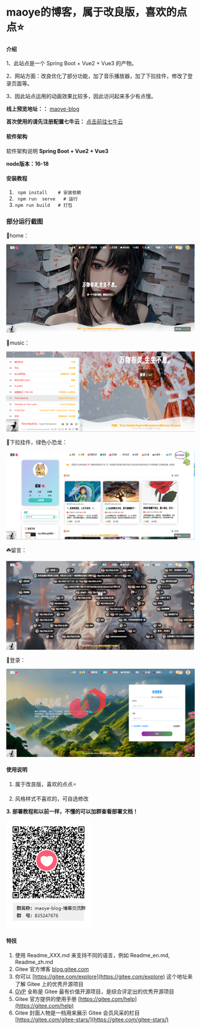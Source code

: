 # maoye的博客，属于改良版，喜欢的点点⭐

#### 介绍
1、此站点是一个 Spring Boot + Vue2 + Vue3 的产物。

2、网站方面：改良优化了部分功能，加了音乐播放器，加了下拉挂件，修改了登录页面等。

3、因此站点运用的动画效果比较多，因此访问起来多少有点慢。


 **线上预览地址：：** [maoye-blog](https://maoye.vip/)

 **首次使用的请先注册配置七牛云：** [点击前往七牛云](https://s.qiniu.com/6Vvmmm)

#### 软件架构
软件架构说明
 **Spring Boot + Vue2 + Vue3** 

 **node版本：16-18** 

#### 安装教程

1. ` npm install    # 安装依赖`
2. ` npm run  serve   # 运行`
3.  `npm run build   # 打包`

### 部分运行截图
🌸home：

![输入图片说明](poetize-ui/src/assets/home.png)

🎵music：

![输入图片说明](poetize-ui/src/assets/images/music.png)

🌈下拉挂件，绿色小恐龙：

![输入图片说明](poetize-ui/src/assets/images/xiala.png)

☘️留言：

![输入图片说明](poetize-ui/src/assets/images/liuyan.png)

🍭登录：

![输入图片说明](poetize-ui/src/assets/images/login.png)


#### 使用说明

1.  属于改良版，喜欢的点点⭐

2.  风格样式不喜欢的，可自选修改

 **3.  部署教程和以前一样，不懂的可以加群查看部署文档！** 


![输入图片说明](poetize-ui/src/assets/images/maoye-blog-%E5%8D%9A%E5%AE%A2%E4%BA%A4%E6%B5%81%E7%BE%A4%E7%BE%A4%E4%BA%8C%E7%BB%B4%E7%A0%81.png)



#### 特技

1.  使用 Readme\_XXX.md 来支持不同的语言，例如 Readme\_en.md, Readme\_zh.md
2.  Gitee 官方博客 [blog.gitee.com](https://blog.gitee.com)
3.  你可以 [https://gitee.com/explore](https://gitee.com/explore) 这个地址来了解 Gitee 上的优秀开源项目
4.  [GVP](https://gitee.com/gvp) 全称是 Gitee 最有价值开源项目，是综合评定出的优秀开源项目
5.  Gitee 官方提供的使用手册 [https://gitee.com/help](https://gitee.com/help)
6.  Gitee 封面人物是一档用来展示 Gitee 会员风采的栏目 [https://gitee.com/gitee-stars/](https://gitee.com/gitee-stars/)
